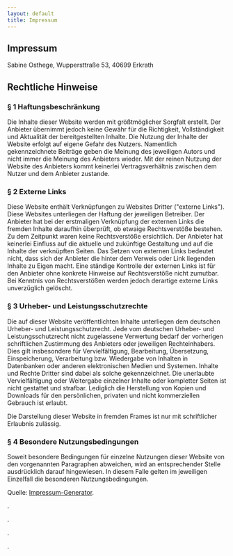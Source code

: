 ```yaml
---
layout: default
title: Impressum
---
```

## Impressum

Sabine Osthege, Wuppersttraße 53, 40699 Erkrath

## Rechtliche Hinweise
					
### § 1 Haftungsbeschränkung

Die Inhalte dieser Website werden mit größtmöglicher Sorgfalt erstellt. Der
Anbieter übernimmt jedoch keine Gewähr für die Richtigkeit, Vollständigkeit
und Aktualität der bereitgestellten Inhalte. Die Nutzung der Inhalte der
Website erfolgt auf eigene Gefahr des Nutzers. Namentlich gekennzeichnete
Beiträge geben die Meinung des jeweiligen Autors und nicht immer die Meinung
des Anbieters wieder. Mit der reinen Nutzung der Website des Anbieters kommt
keinerlei Vertragsverhältnis zwischen dem Nutzer und dem Anbieter zustande.

### § 2 Externe Links

Diese Website enthält Verknüpfungen zu Websites Dritter ("externe Links").
Diese Websites unterliegen der Haftung der jeweiligen Betreiber. Der
Anbieter hat bei der erstmaligen Verknüpfung der externen Links die fremden
Inhalte daraufhin überprüft, ob etwaige Rechtsverstöße bestehen. Zu dem
Zeitpunkt waren keine Rechtsverstöße ersichtlich. Der Anbieter hat keinerlei
Einfluss auf die aktuelle und zukünftige Gestaltung und auf die Inhalte der
verknüpften Seiten. Das Setzen von externen Links bedeutet nicht, dass sich
der Anbieter die hinter dem Verweis oder Link liegenden Inhalte zu Eigen
macht. Eine ständige Kontrolle der externen Links ist für den Anbieter ohne
konkrete Hinweise auf Rechtsverstöße nicht zumutbar. Bei Kenntnis von
Rechtsverstößen werden jedoch derartige externe Links unverzüglich gelöscht.

### § 3 Urheber- und Leistungsschutzrechte

Die auf dieser Website veröffentlichten Inhalte unterliegen dem deutschen
Urheber- und Leistungsschutzrecht. Jede vom deutschen Urheber- und
Leistungsschutzrecht nicht zugelassene Verwertung bedarf der vorherigen
schriftlichen Zustimmung des Anbieters oder jeweiligen Rechteinhabers. Dies
gilt insbesondere für Vervielfältigung, Bearbeitung, Übersetzung,
Einspeicherung, Verarbeitung bzw. Wiedergabe von Inhalten in Datenbanken
oder anderen elektronischen Medien und Systemen. Inhalte und Rechte Dritter
sind dabei als solche gekennzeichnet. Die unerlaubte Vervielfältigung oder
Weitergabe einzelner Inhalte oder kompletter Seiten ist nicht gestattet und
strafbar. Lediglich die Herstellung von Kopien und Downloads für den
persönlichen, privaten und nicht kommerziellen Gebrauch ist erlaubt.

Die Darstellung dieser Website in fremden Frames ist nur mit schriftlicher
Erlaubnis zulässig.

### § 4 Besondere Nutzungsbedingungen

Soweit besondere Bedingungen für einzelne Nutzungen dieser Website von den
vorgenannten Paragraphen abweichen, wird an entsprechender Stelle
ausdrücklich darauf hingewiesen. In diesem Falle gelten im jeweiligen
Einzelfall die besonderen Nutzungsbedingungen.


Quelle: [Impressum-Generator](http://www.impressum-recht.de/impressum-generator/).

.

.

.


.

<!--
## Datenschutzerklärung
### Kommentarfunktionen

Im Rahmen der Kommentarfunktion erheben wir personenbezogene Daten (z.B. Name, E-Mail)
im Rahmen Ihrer Kommentierung zu einem Beitrag nur in dem Umfang wie Sie ihn uns mitgeteilt haben.
Bei der Veröffentlichung eines Kommentars wird die von Ihnen angegebene Email-Adresse gespeichert,
aber nicht veröffentlicht. Ihr Name wird veröffentlich, wenn Sie nicht unter Pseudonym geschrieben
haben.
-->

<!-- <p><strong>Datenschutzerklärung für den Webanalysedienst Google Analytics</strong>

Diese Website benutzt Google Analytics, einen Webanalysedienst der Google Inc. ("Google"). Google
Analytics verwendet sog. "Cookies", Textdateien, die auf Ihrem Computer gespeichert werden und die
eine Analyse der Benutzung der Website durch Sie ermöglichen. Die durch den Cookie erzeugten Informationen
über Ihre Benutzung dieser Website werden in der Regel an einen Server von Google in den USA übertragen
und dort gespeichert. Wir haben die IP-Anonymisierung aktiviert. Auf dieser Webseite wird Ihre IP-Adresse
von Google daher innerhalb von Mitgliedstaaten der Europäischen Union oder in anderen Vertragsstaaten des
Abkommens über den Europäischen Wirtschaftsraum zuvor gekürzt. Nur in Ausnahmefällen wird die volle 
IP-Adresse an einen Server von Google in den USA übertragen und dort gekürzt. Im Auftrag des Betreibers
dieser Website wird Google diese Informationen benutzen, um Ihre Nutzung der Website auszuwerten,
um Reports über die Websiteaktivitäten zusammenzustellen und um weitere mit der Websitenutzung und 
der Internetnutzung verbundene Dienstleistungen gegenüber dem Websitebetreiber zu erbringen. Die im
Rahmen von Google Analytics von Ihrem Browser übermittelte IP-Adresse wird nicht mit anderen Daten 
von Google zusammengeführt. Sie können die Speicherung der Cookies durch eine entsprechende Einstellung
Ihrer Browser-Software verhindern; wir weisen Sie jedoch darauf hin, dass Sie in diesem Fall
gegebenenfalls nicht sämtliche Funktionen dieser Website vollumfänglich werden nutzen können. Sie 
können darüber hinaus die Erfassung der durch das Cookie erzeugten und auf Ihre Nutzung der Website 
bezogenen Daten (inkl. Ihrer IP-Adresse) an Google sowie die Verarbeitung dieser Daten durch Google 
verhindern, indem sie das unter dem folgenden Link verfügbare Browser-Plugin herunterladen und installieren:
<a href="http://tools.google.com/dlpage/gaoptout?hl=de" rel="nofollow">http://tools.google.com/dlpage/gaoptout?hl=de</a> -->
